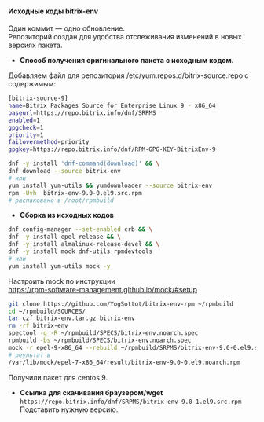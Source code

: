 #### Исходные коды bitrix-env

Один коммит — одно обновление.  
Репозиторий создан для удобства отслеживания изменений в новых версиях пакета.  

* **Способ получения оригинального пакета с исходным кодом.**  

Добавляем файл для репозитория /etc/yum.repos.d/bitrix-source.repo с содержимым:  
```bash
[bitrix-source-9]
name=Bitrix Packages Source for Enterprise Linux 9 - x86_64
baseurl=https://repo.bitrix.info/dnf/SRPMS
enabled=1
gpgcheck=1
priority=1
failovermethod=priority
gpgkey=https://repo.bitrix.info/dnf/RPM-GPG-KEY-BitrixEnv-9
```
```bash
dnf -y install 'dnf-command(download)' && \
dnf download --source bitrix-env
# или
yum install yum-utils && yumdownloader --source bitrix-env
rpm -Uvh  bitrix-env-9.0-0.el9.src.rpm
# распаковано в /root/rpmbuild
```

* **Сборка из исходных кодов**  

```bash
dnf config-manager --set-enabled crb && \
dnf -y install epel-release && \
dnf -y install almalinux-release-devel && \
dnf -y install mock dnf-utils rpmdevtools
# или
yum install yum-utils mock -y
```
Настроить mock по инструкции  
https://rpm-software-management.github.io/mock/#setup  

```bash
git clone https://github.com/YogSottot/bitrix-env-rpm ~/rpmbuild
cd ~/rpmbuild/SOURCES/
tar czf bitrix-env.tar.gz bitrix-env
rm -rf bitrix-env
spectool -g -R ~/rpmbuild/SPECS/bitrix-env.noarch.spec
rpmbuild -bs ~/rpmbuild/SPECS/bitrix-env.noarch.spec
mock -r epel-9-x86_64 --rebuild ~/rpmbuild/SRPMS/bitrix-env-9.0-0.el9.src.rpm
# реультат в
/var/lib/mock/epel-7-x86_64/result/bitrix-env-9.0-0.el9.noarch.rpm
```


Получили пакет для centos 9.  

* **Ссылка для скачивания браузером/wget**  
  ```https://repo.bitrix.info/dnf/SRPMS/bitrix-env-9.0-1.el9.src.rpm```  
  Подставить нужную версию.
